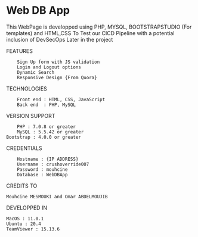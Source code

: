 # Web DB App

This WebPage is developped using PHP, MYSQL, BOOTSTRAPSTUDIO (For templates) and HTML,CSS To Test our CICD Pipeline with a potential inclusion of DevSecOps Later in the project


FEATURES

        Sign Up form with JS validation
        Login and Logout options
        Dynamic Search
        Responsive Design {From Quora}
        
TECHNOLOGIES

        Front end : HTML, CSS, JavaScript
        Back end  : PHP, MySQL

VERSION SUPPORT

        PHP : 7.0.8 or greater
        MySQL : 5.5.42 or greater
	Bootstrap : 4.0.0 or greater
        
CREDENTIALS
      
        Hostname : {IP ADDRESS}
        Username : crushoverride007	
        Password : mouhcine
        Database : WebDBApp


CREDITS TO

	Mouhcine MESMOUKI and Omar ABDELMOUJIB

DEVELOPPED IN

	MacOS : 11.0.1
	Ubuntu : 20.4
	TeamViewer : 15.13.6
	

